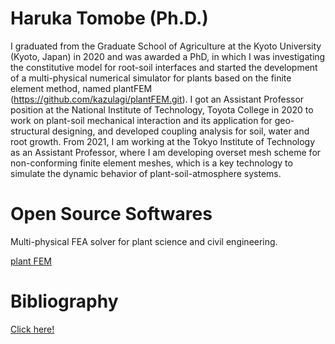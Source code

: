 # Haruka Tomobe (Ph.D.)


I graduated from the Graduate School of Agriculture at the Kyoto University (Kyoto, Japan) in 2020 and was awarded a PhD, in which I was investigating the constitutive model for root-soil interfaces and started the development of a multi-physical numerical simulator for plants based on the finite element method, named plantFEM (https://github.com/kazulagi/plantFEM.git). I got an Assistant Professor position at the National Institute of Technology, Toyota College in 2020 to work on plant-soil mechanical interaction and its application for geo-structural designing, and developed coupling analysis for soil, water and root growth. From 2021, I am working at the Tokyo Institute of Technology as an Assistant Professor, where I am developing overset mesh scheme for non-conforming finite element meshes, which is a key technology to simulate the dynamic behavior of plant-soil-atmosphere systems.

# Open Source Softwares

Multi-physical FEA solver for plant science and civil engineering.

[plant FEM](https://github.com/kazulagi/plantFEM)




# Bibliography

[Click here!](https://scholar.google.com/citations?user=aJsSCAYAAAAJ&hl=ja)
